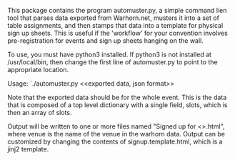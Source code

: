 This package contains the program automuster.py, a simple command lien tool that parses data exported from Warhorn.net, musters it into a set of table assignments, and then stamps that data into a template for physical sign up sheets. This is useful if the 'workflow' for your convention involves pre-registration for events and sign up sheets hanging on the wall.

To use, you must have python3 installed. If python3 is not installed at /usr/local/bin, then change the first line of automuster.py to point to the appropriate location.

Usage:
`./automuster.py <<exported data, json format>>

Note that the exported data should be for the whole event. This is the data that is composed of a top level dictionary with a single field, slots, which is then an array of slots.

Output will be written to one or more files named "Signed up for <<venue>>.html", where venue is the name of the venue in the warhorn data. Output can be customized by changing the contents of signup.template.html, which is a jinj2 template.